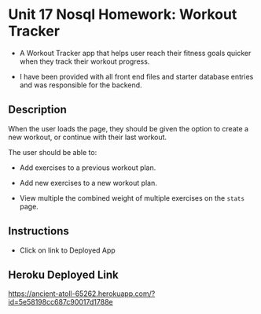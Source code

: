 # Unit 17 Nosql Homework: Workout Tracker

  * A Workout Tracker app that helps user reach their fitness goals quicker when they track their workout progress.  

  * I have been provided with all front end files and starter database entries and was responsible for the backend.


## Description 
When the user loads the page, they should be given the option to create a new workout, or continue with their last workout.

The user should be able to:

  * Add exercises to a previous workout plan.

  * Add new exercises to a new workout plan.

  * View multiple the combined weight of multiple exercises on the `stats` page.

## Instructions

  * Click on link to Deployed App 

## Heroku Deployed Link

https://ancient-atoll-65262.herokuapp.com/?id=5e58198cc687c90017d1788e





  


